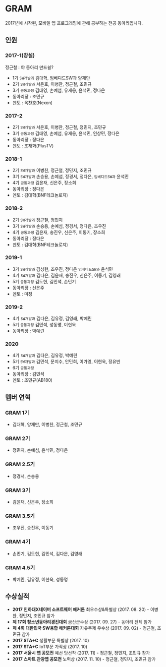 # GRAM

2017년에 시작된, 모바일 앱 프로그래밍에 관해 공부하는 전공 동아리입니다.

## 인원
### 2017-1(창설)
정근철 : 야 동아리 만드쉴?

- 1기 `SW개발과` 김대혁, 임베디드SW과 양재만
- 2기 `SW개발과` 서윤호, 이병찬, 정근철, 조민규
- 3기 `공통과정` 김태영, 손예섬, 유재웅, 윤석민, 정다은
- 동아리장 : 조민규
- 멘토 : 옥찬호(Nexon)

### 2017-2
- 2기 `SW개발과` 서윤호, 이병찬, 정근철, 정민지, 조민규
- 3기 `공통과정` 김태영, 손예섬, 유재웅, 윤석민, 인상민, 정다은
- 동아리장 : 정다은
- 멘토 : 조재화(PlusTV)

### 2018-1
- 2기 `SW개발과` 이병찬, 정근철, 정민지, 조민규
- 3기 `SW개발과` 손승용, 손예섬, 정경서, 정다은, `임베디드SW과` 윤석민
- 4기 `공통과정` 김윤재, 신은주, 장소희
- 동아리장 : 정다은
- 멘토 : 김대혁(BNF테크놀로지)

### 2018-2
- 2기 `SW개발과` 정근철, 정민지
- 3기 `SW개발과` 손승용, 손예섬, 정경서, 정다은, 조우진
- 4기 `공통과정` 김윤재, 송진우, 신은주, 이동기, 장소희
- 동아리장 : 정다은
- 멘토 : 김대혁(BNF테크놀로지)

### 2019-1
- 3기 `SW개발과` 김성현, 조우진, 정다은 `임베디드SW과` 윤석민
- 4기 `SW개발과` 김다은, 김윤재, 송진우, 신은주, 이동기, 김영래
- 5기 `공통과정` 김도현, 김민석, 손민기
- 동아리장 : 신은주
- 멘토 : 미정     

### 2019-2
- 4기 `SW개발과` 김다은, 김유정, 김영래, 박예린
- 5기 `공통과정` 김민석, 성동명, 이현욱
- 동아리장 : 박예린

### 2020
- 4기 `SW개발과` 김다은, 김유정, 박예린
- 5기 `SW개발과` 김민석, 문지수, 안민희, 이가영, 이현욱, 정유빈
- 6기 `공통과정`
- 동아리장 : 김민석
- 멘토 : 조민규(AB180)

## 멤버 연혁
### GRAM 1기
- 김대혁, 양재만, 이병찬, 정근철, 조민규
### GRAM 2기
- 정민지, 손예섬, 윤석민, 정다은
### GRAM 2.5기
- 정경서, 손승용
### GRAM 3기
- 김윤재, 신은주, 장소희
### GRAM 3.5기
- 조우진, 송진우, 이동기
### GRAM 4기
- 손민기, 김도현, 김민석, 김다은, 김영래
### GRAM 4.5기
- 박예린, 김유정, 이현욱, 성동명

## 수상실적
- **2017 인하대X네이버 소프트웨어 해커톤** 최우수상&특별상 (2017. 08. 20) - 이병찬, 정민지, 조민규 참가
- **제 17회 청소년동아리경진대회** 금산군수상 (2017. 09. 27) - 동아리 전체 참가
- **제 4회 대한민국 SW융합 해커톤대회** 자유주제 우수상 (2017. 09. 02) - 정근철, 조민규 참가
- **2017 STA+C** 생활부문 특별상 (2017. 10)
- **2017 STA+C** IoT부문 가작상 (2017. 10)
- **2017 서울시 앱 공모전** 예선 당선작 (2017. 11) - 정근철, 정민지, 조민규 참가
- **2017 스마트 관광앱 공모전** 노력상 (2017. 11. 10) - 정근철, 정민지, 조민규 참가
